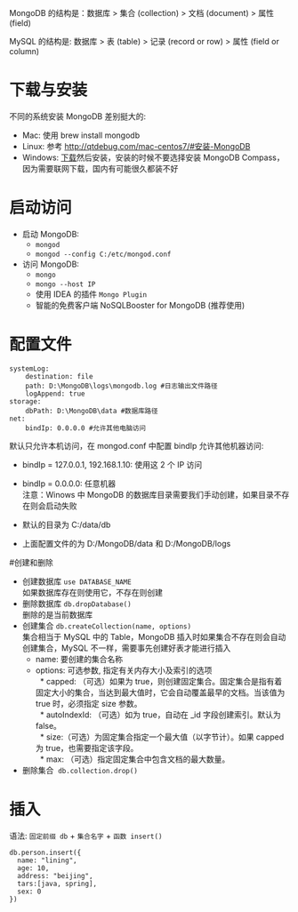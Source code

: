 MongoDB 的结构是：数据库 > 集合 (collection) > 文档 (document) >     属性 (field)

MySQL   的结构是: 数据库 > 表 (table) >       记录 (record or row) > 属性 (field or column)

# 下载与安装
不同的系统安装 MongoDB 差别挺大的:
*  Mac: 使用 brew install mongodb
*  Linux: 参考 <http://qtdebug.com/mac-centos7/#安装-MongoDB>
*  Windows: [下载](http://www.mongodb.org/downloads)然后安装，安装的时候不要选择安装 MongoDB Compass，因为需要联网下载，国内有可能很久都装不好
# 启动访问  
* 启动 MongoDB:  
  * ```mongod```  
  * ```mongod --config C:/etc/mongod.conf```  
* 访问 MongoDB:  
  * ```mongo```  
  * ```mongo --host IP```  
  * 使用 IDEA 的插件 ```Mongo Plugin```  
  * 智能的免费客户端 NoSQLBooster for MongoDB (推荐使用)  
# 配置文件
```
systemLog:
    destination: file
    path: D:\MongoDB\logs\mongodb.log #日志输出文件路径
    logAppend: true
storage:
    dbPath: D:\MongoDB\data #数据库路径
net:
    bindIp: 0.0.0.0 #允许其他电脑访问
```  
默认只允许本机访问，在 mongod.conf 中配置 bindIp 允许其他机器访问:

* bindIp = 127.0.0.1, 192.168.1.10: 使用这 2 个 IP 访问  
* bindIp = 0.0.0.0: 任意机器  
注意：Winows 中 MongoDB 的数据库目录需要我们手动创建，如果目录不存在则会启动失败

* 默认的目录为 C:/data/db
* 上面配置文件的为 D:/MongoDB/data 和 D:/MongoDB/logs

#创建和删除
* 创建数据库 ```use DATABASE_NAME```  
如果数据库存在则使用它，不存在则创建  
* 删除数据库 ```db.dropDatabase()```  
删除的是当前数据库  
* 创建集合 ```db.createCollection(name, options)```  
集合相当于 MySQL 中的 Table，MongoDB 插入时如果集合不存在则会自动创建集合，MySQL 不一样，需要事先创建好表才能进行插入  
  * name: 要创建的集合名称  
  * options: 可选参数, 指定有关内存大小及索引的选项  
    * capped: （可选）如果为 true，则创建固定集合。固定集合是指有着固定大小的集合，当达到最大值时，它会自动覆盖最早的文档。当该值为 true 时，必须指定 size 参数。  
    * autoIndexId: （可选）如为 true，自动在 _id 字段创建索引。默认为 false。    
    * size:（可选）为固定集合指定一个最大值（以字节计）。如果 capped 为 true，也需要指定该字段。  
    * max: （可选）指定固定集合中包含文档的最大数量。
* 删除集合  ```db.collection.drop()```  
# 插入 
语法: ```固定前缀 db``` + ```集合名字``` + ```函数 insert()```  
```
db.person.insert({
  name: "lining", 
  age: 10, 
  address: "beijing",
  tars:[java, spring],
  sex: 0
})
```

 



